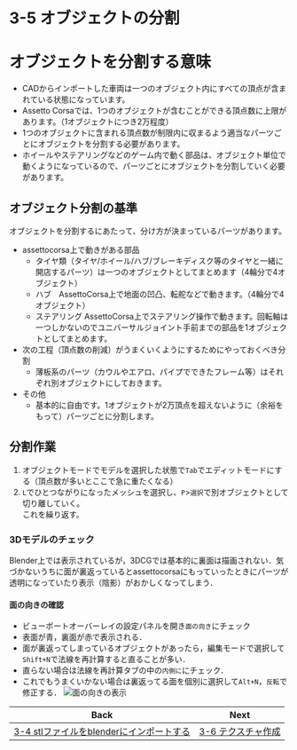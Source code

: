 # 3-5 オブジェクトの分割

# オブジェクトを分割する意味
- CADからインポートした車両は一つのオブジェクト内にすべての頂点が含まれている状態になっています。
- Assetto Corsaでは、1つのオブジェクトが含むことができる頂点数に上限があります。（1オブジェクトにつき2万程度）
- 1つのオブジェクトに含まれる頂点数が制限内に収まるよう適当なパーツごとにオブジェクトを分割する必要があります。
- ホイールやステアリングなどのゲーム内で動く部品は、オブジェクト単位で動くようになっているので、パーツごとにオブジェクトを分割していく必要があります。
## オブジェクト分割の基準
オブジェクトを分割するにあたって、分け方が決まっているパーツがあります。  
- assettocorsa上で動きがある部品
  - タイヤ類（タイヤ/ホイール/ハブ/ブレーキディスク等のタイヤと一緒に開店するパーツ）は一つのオブジェクトとしてまとめます（4輪分で4オブジェクト）  
  - ハブ　AssettoCorsa上で地面の凹凸、転舵などで動きます。（4輪分で4オブジェクト）  
  - ステアリング AssettoCorsa上でステアリング操作で動きます。回転軸は一つしかないのでユニバーサルジョイント手前までの部品を1オブジェクトとしてまとめます。  
- 次の工程（頂点数の削減）がうまくいくようにするためにやっておくべき分割  
  - 薄板系のパーツ（カウルやエアロ、パイプでできたフレーム等）はそれぞれ別オブジェクトにしておきます。  
- その他  
  - 基本的に自由です。1オブジェクトが2万頂点を超えないように（余裕をもって）パーツごとに分割します。  
## 分割作業
1. オブジェクトモードでモデルを選択した状態で`Tab`でエディットモードにする（頂点数が多いとここで急に重たくなる）
1. `L`でひとつながりになったメッシュを選択し、`P`>`選択`で別オブジェクトとして切り離していく。   
これを繰り返す。

### 3Dモデルのチェック
Blender上では表示されているが，3DCGでは基本的に裏面は描画されない．気づかないうちに面が裏返っているとassettocorsaにもっていったときにパーツが透明になっていたり表示（陰影）がおかしくなってしまう．
#### 面の向きの確認
- ビューポートオーバーレイの設定パネルを開き`面の向き`にチェック  
- 表面が青，裏面が赤で表示される．  
- 面が裏返ってしまっているオブジェクトがあったら，編集モードで選択して`Shift+N`で法線を再計算すると直ることが多い．  
- 直らない場合は法線を再計算タブの中の`内側に`にチェック．  
- これでもうまくいかない場合は裏返ってる面を個別に選択して`Alt+N`，`反転`で修正する．
![面の向きの表示](https://user-images.githubusercontent.com/81402033/138587895-65162c80-0fd5-4077-ab3a-dd5638d09684.png)


| Back | Next |
|:---:|:---:|
| [3-4 stlファイルをblenderにインポートする](https://github.com/JSAE-ARCHIVES/MOD-Tutorial/blob/main/3%E7%AB%A0%203D%E3%83%A2%E3%83%87%E3%83%AB%E3%81%AE%E4%BD%9C%E6%88%90/3-4%20stl%E3%83%95%E3%82%A1%E3%82%A4%E3%83%AB%E3%82%92blender%E3%81%AB%E3%82%A4%E3%83%B3%E3%83%9D%E3%83%BC%E3%83%88%E3%81%99%E3%82%8B.md) | [3-6 テクスチャ作成](https://github.com/JSAE-ARCHIVES/MOD-Tutorial/blob/main/3%E7%AB%A0%203D%E3%83%A2%E3%83%87%E3%83%AB%E3%81%AE%E4%BD%9C%E6%88%90/3-6%20%E3%83%86%E3%82%AF%E3%82%B9%E3%83%81%E3%83%A3%E4%BD%9C%E6%88%90.md) |












